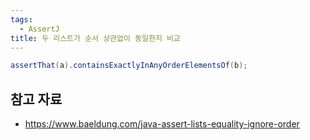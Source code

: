 ```yaml
---
tags:
  - AssertJ
title: 두 리스트가 순서 상관없이 동일한지 비교
---
```


```java
assertThat(a).containsExactlyInAnyOrderElementsOf(b);
```

## 참고 자료

- https://www.baeldung.com/java-assert-lists-equality-ignore-order
